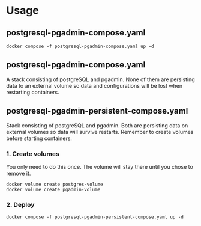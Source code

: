 # Usage

## postgresql-pgadmin-compose.yaml

```
docker compose -f postgresql-pgadmin-compose.yaml up -d
```


## postgresql-pgadmin-compose.yaml
A stack consisting of postgreSQL and pgadmin. None of them are persisting data to an external volume so data and configurations will be lost when restarting containers.


## postgresql-pgadmin-persistent-compose.yaml
Stack consisting of postgreSQL and pgadmin. Both are persisting data on external volumes so data will survive restarts. Remember to create volumes before starting containers.

### 1. Create volumes
You only need to do this once. The volume will stay there until you chose to remove it.
```
docker volume create postgres-volume
docker volume create pgadmin-volume
```

### 2. Deploy
```
docker compose -f postgresql-pgadmin-persistent-compose.yaml up -d
```